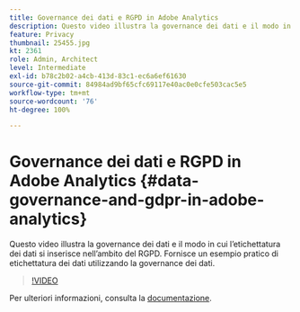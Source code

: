 ```yaml
---
title: Governance dei dati e RGPD in Adobe Analytics
description: Questo video illustra la governance dei dati e il modo in cui l’etichettatura dei dati si inserisce nell’ambito del RGPD. Fornisce un esempio pratico di etichettatura dei dati utilizzando la governance dei dati.
feature: Privacy
thumbnail: 25455.jpg
kt: 2361
role: Admin, Architect
level: Intermediate
exl-id: b78c2b02-a4cb-413d-83c1-ec6a6ef61630
source-git-commit: 84984ad9bf65cfc69117e40ac0e0cfe503cac5e5
workflow-type: tm+mt
source-wordcount: '76'
ht-degree: 100%

---
```


# Governance dei dati e RGPD in Adobe Analytics {#data-governance-and-gdpr-in-adobe-analytics}

Questo video illustra la governance dei dati e il modo in cui l’etichettatura dei dati si inserisce nell’ambito del RGPD. Fornisce un esempio pratico di etichettatura dei dati utilizzando la governance dei dati.

>[!VIDEO](https://video.tv.adobe.com/v/327905/?quality=12&learn=on&captions=ita)

Per ulteriori informazioni, consulta la [documentazione](https://experienceleague.adobe.com/docs/analytics/admin/data-governance/an-gdpr-overview.html?lang=it).

